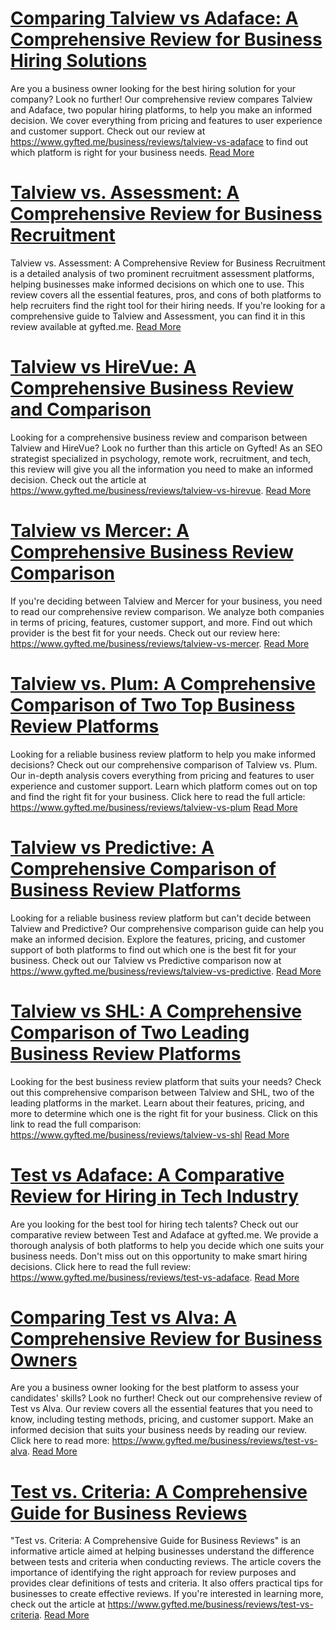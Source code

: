 # [Comparing Talview vs Adaface: A Comprehensive Review for Business Hiring Solutions](https://www.gyfted.me/business/reviews/talview-vs-adaface)

Are you a business owner looking for the best hiring solution for your company? Look no further! Our comprehensive review compares Talview and Adaface, two popular hiring platforms, to help you make an informed decision. We cover everything from pricing and features to user experience and customer support. Check out our review at https://www.gyfted.me/business/reviews/talview-vs-adaface to find out which platform is right for your business needs. [Read More](https://www.gyfted.me/business/reviews/talview-vs-adaface)

# [Talview vs. Assessment: A Comprehensive Review for Business Recruitment](https://www.gyfted.me/business/reviews/talview-vs-assessment)

Talview vs. Assessment: A Comprehensive Review for Business Recruitment is a detailed analysis of two prominent recruitment assessment platforms, helping businesses make informed decisions on which one to use. This review covers all the essential features, pros, and cons of both platforms to help recruiters find the right tool for their hiring needs. If you're looking for a comprehensive guide to Talview and Assessment, you can find it in this review available at gyfted.me. [Read More](https://www.gyfted.me/business/reviews/talview-vs-assessment)

# [Talview vs HireVue: A Comprehensive Business Review and Comparison](https://www.gyfted.me/business/reviews/talview-vs-hirevue)

Looking for a comprehensive business review and comparison between Talview and HireVue? Look no further than this article on Gyfted! As an SEO strategist specialized in psychology, remote work, recruitment, and tech, this review will give you all the information you need to make an informed decision. Check out the article at https://www.gyfted.me/business/reviews/talview-vs-hirevue. [Read More](https://www.gyfted.me/business/reviews/talview-vs-hirevue)

# [Talview vs Mercer: A Comprehensive Business Review Comparison](https://www.gyfted.me/business/reviews/talview-vs-mercer)

If you're deciding between Talview and Mercer for your business, you need to read our comprehensive review comparison. We analyze both companies in terms of pricing, features, customer support, and more. Find out which provider is the best fit for your needs. Check out our review here: https://www.gyfted.me/business/reviews/talview-vs-mercer. [Read More](https://www.gyfted.me/business/reviews/talview-vs-mercer)

# [Talview vs. Plum: A Comprehensive Comparison of Two Top Business Review Platforms](https://www.gyfted.me/business/reviews/talview-vs-plum)

Looking for a reliable business review platform to help you make informed decisions? Check out our comprehensive comparison of Talview vs. Plum. Our in-depth analysis covers everything from pricing and features to user experience and customer support. Learn which platform comes out on top and find the right fit for your business. Click here to read the full article: https://www.gyfted.me/business/reviews/talview-vs-plum [Read More](https://www.gyfted.me/business/reviews/talview-vs-plum)

# [Talview vs Predictive: A Comprehensive Comparison of Business Review Platforms](https://www.gyfted.me/business/reviews/talview-vs-predictive)

Looking for a reliable business review platform but can't decide between Talview and Predictive? Our comprehensive comparison guide can help you make an informed decision. Explore the features, pricing, and customer support of both platforms to find out which one is the best fit for your business. Check out our Talview vs Predictive comparison now at https://www.gyfted.me/business/reviews/talview-vs-predictive. [Read More](https://www.gyfted.me/business/reviews/talview-vs-predictive)

# [Talview vs SHL: A Comprehensive Comparison of Two Leading Business Review Platforms](https://www.gyfted.me/business/reviews/talview-vs-shl)

Looking for the best business review platform that suits your needs? Check out this comprehensive comparison between Talview and SHL, two of the leading platforms in the market. Learn about their features, pricing, and more to determine which one is the right fit for your business. Click on this link to read the full comparison: https://www.gyfted.me/business/reviews/talview-vs-shl [Read More](https://www.gyfted.me/business/reviews/talview-vs-shl)

# [Test vs Adaface: A Comparative Review for Hiring in Tech Industry](https://www.gyfted.me/business/reviews/test-vs-adaface)

Are you looking for the best tool for hiring tech talents? Check out our comparative review between Test and Adaface at gyfted.me. We provide a thorough analysis of both platforms to help you decide which one suits your business needs. Don't miss out on this opportunity to make smart hiring decisions. Click here to read the full review: https://www.gyfted.me/business/reviews/test-vs-adaface. [Read More](https://www.gyfted.me/business/reviews/test-vs-adaface)

# [Comparing Test vs Alva: A Comprehensive Review for Business Owners](https://www.gyfted.me/business/reviews/test-vs-alva)

Are you a business owner looking for the best platform to assess your candidates' skills? Look no further! Check out our comprehensive review of Test vs Alva. Our review covers all the essential features that you need to know, including testing methods, pricing, and customer support. Make an informed decision that suits your business needs by reading our review. Click here to read more: https://www.gyfted.me/business/reviews/test-vs-alva. [Read More](https://www.gyfted.me/business/reviews/test-vs-alva)

# [Test vs. Criteria: A Comprehensive Guide for Business Reviews](https://www.gyfted.me/business/reviews/test-vs-criteria)

"Test vs. Criteria: A Comprehensive Guide for Business Reviews" is an informative article aimed at helping businesses understand the difference between tests and criteria when conducting reviews. The article covers the importance of identifying the right approach for review purposes and provides clear definitions of tests and criteria. It also offers practical tips for businesses to create effective reviews. If you're interested in learning more, check out the article at https://www.gyfted.me/business/reviews/test-vs-criteria. [Read More](https://www.gyfted.me/business/reviews/test-vs-criteria)

